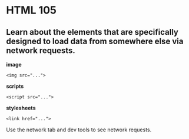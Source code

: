 # HTML 105

## Learn about the elements that are specifically designed to load data from somewhere else via network requests.

**image**
```
<img src="...">
```

**scripts**
```
<script src="...">
```

**stylesheets**
```
<link href="...">
```

Use the network tab and dev tools to see network requests.